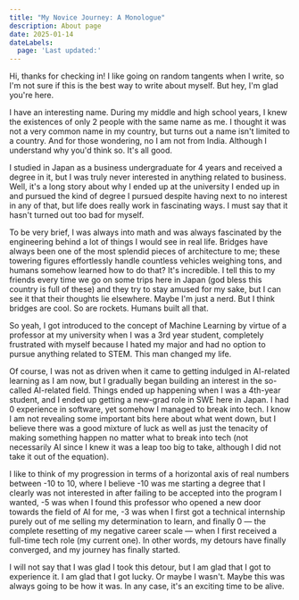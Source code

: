 ```yaml
---
title: "My Novice Journey: A Monologue"
description: About page
date: 2025-01-14
dateLabels:
  page: 'Last updated:'
---
```


Hi, thanks for checking in! I like going on random tangents when I write, so I'm not sure if this is the best way to write about myself. But hey, I'm glad you're here.

I have an interesting name. During my middle and high school years, I knew the existences of only 2 people with the same name as me. I thought it was not a very common name in my country, but turns out a name isn't limited to a country. And for those wondering, no I am not from India. Although I understand why you'd think so. It's all good.

I studied in Japan as a business undergraduate for 4 years and received a degree in it, but I was truly never interested in anything related to business. Well, it's a long story about why I ended up at the university I ended up in and pursued the kind of degree I pursued despite having next to no interest in any of that, but life does really work in fascinating ways. I must say that it hasn't turned out too bad for myself.

To be very brief, I was always into math and was always fascinated by the engineering behind a lot of things I would see in real life. Bridges have always been one of the most splendid pieces of architecture to me; these towering figures effortlessly handle countless vehicles weighing tons, and humans somehow learned how to do that? It's incredible. I tell this to my friends every time we go on some trips here in Japan (god bless this country is full of these) and they try to stay amused for my sake, but I can see it that their thoughts lie elsewhere. Maybe I'm just a nerd. But I think bridges are cool. So are rockets. Humans built all that.

So yeah, I got introduced to the concept of Machine Learning by virtue of a professor at my university when I was a 3rd year student, completely frustrated with myself because I hated my major and had no option to pursue anything related to STEM. This man changed my life.

Of course, I was not as driven when it came to getting indulged in AI-related learning as I am now, but I gradually began building an interest in the so-called AI-related field. Things ended up happening when I was a 4th-year student, and I ended up getting a new-grad role in SWE here in Japan. I had 0 experience in software, yet somehow I managed to break into tech. I know I am not revealing some important bits here about what went down, but I believe there was a good mixture of luck as well as just the tenacity of making something happen no matter what to break into tech (not necessarily AI since I knew it was a leap too big to take, although I did not take it out of the equation).

I like to think of my progression in terms of a horizontal axis of real numbers between -10 to 10, where I believe -10 was me starting a degree that I clearly was not interested in after failing to be accepted into the program I wanted, -5 was when I found this professor who opened a new door towards the field of AI for me, -3 was when I first got a technical internship purely out of me selling my determination to learn, and finally 0 — the complete resetting of my negative career scale — when I first received a full-time tech role (my current one). In other words, my detours have finally converged, and my journey has finally started.

I will not say that I was glad I took this detour, but I am glad that I got to experience it. I am glad that I got lucky. Or maybe I wasn't. Maybe this was always going to be how it was. In any case, it's an exciting time to be alive.
